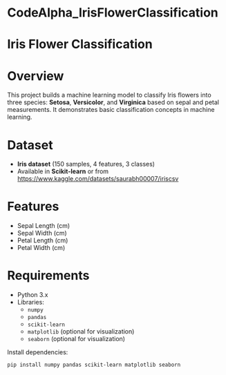 # CodeAlpha_IrisFlowerClassification
# Iris Flower Classification

# Overview
This project builds a machine learning model to classify Iris flowers into three species: **Setosa**, **Versicolor**, and **Virginica** based on sepal and petal measurements. It demonstrates basic classification concepts in machine learning.


# Dataset
- **Iris dataset** (150 samples, 4 features, 3 classes)  
- Available in **Scikit-learn** or from https://www.kaggle.com/datasets/saurabh00007/iriscsv


# Features
- Sepal Length (cm)  
- Sepal Width (cm)  
- Petal Length (cm)  
- Petal Width (cm)  


# Requirements
- Python 3.x  
- Libraries:
  - `numpy`
  - `pandas`
  - `scikit-learn`
  - `matplotlib` (optional for visualization)
  - `seaborn` (optional for visualization)

Install dependencies:
```bash
pip install numpy pandas scikit-learn matplotlib seaborn
